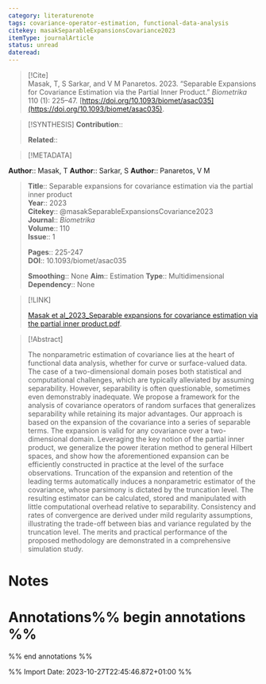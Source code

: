 ```yaml
---
category: literaturenote
tags: covariance-operator-estimation, functional-data-analysis
citekey: masakSeparableExpansionsCovariance2023
itemType: journalArticle
status: unread  
dateread:  
---
```


> [!Cite]  
> Masak, T, S Sarkar, and V M Panaretos. 2023. “Separable Expansions for Covariance Estimation via the Partial Inner Product.” _Biometrika_ 110 (1): 225–47. [https://doi.org/10.1093/biomet/asac035](https://doi.org/10.1093/biomet/asac035).

> [!SYNTHESIS] 
>**Contribution**::
>
>**Related**:: 
>

> [!METADATA]  
>
**Author**:: Masak, T
**Author**:: Sarkar, S
**Author**:: Panaretos, V M<br>
> **Title**:: Separable expansions for covariance estimation via the partial inner product    
> **Year**:: 2023     
> **Citekey**:: @masakSeparableExpansionsCovariance2023    
>**Journal**:: *Biometrika*    
>**Volume**:: 110    
>**Issue**:: 1     
>    
>    
>     
> **Pages**:: 225-247    
>**DOI**:: 10.1093/biomet/asac035    
>
>**Smoothing**:: None
>**Aim**:: Estimation
>**Type**:: Multidimensional
>**Dependency**:: None

> [!LINK] 
>
> [Masak et al_2023_Separable expansions for covariance estimation via the partial inner product.pdf](file:///Users/steven/Library/CloudStorage/GoogleDrive-steven.golovkine@ul.ie/My%20Drive/bibliography/Biometrika/2023/Masak%20et%20al_2023_Separable%20expansions%20for%20covariance%20estimation%20via%20the%20partial%20inner%20product.pdf).

>[!Abstract]
>
>The nonparametric estimation of covariance lies at the heart of functional data analysis, whether for curve or surface-valued data. The case of a two-dimensional domain poses both statistical and computational challenges, which are typically alleviated by assuming separability. However, separability is often questionable, sometimes even demonstrably inadequate. We propose a framework for the analysis of covariance operators of random surfaces that generalizes separability while retaining its major advantages. Our approach is based on the expansion of the covariance into a series of separable terms. The expansion is valid for any covariance over a two-dimensional domain. Leveraging the key notion of the partial inner product, we generalize the power iteration method to general Hilbert spaces, and show how the aforementioned expansion can be efficiently constructed in practice at the level of the surface observations. Truncation of the expansion and retention of the leading terms automatically induces a nonparametric estimator of the covariance, whose parsimony is dictated by the truncation level. The resulting estimator can be calculated, stored and manipulated with little computational overhead relative to separability. Consistency and rates of convergence are derived under mild regularity assumptions, illustrating the trade-off between bias and variance regulated by the truncation level. The merits and practical performance of the proposed methodology are demonstrated in a comprehensive simulation study.
>>


# Notes<br>
# Annotations%% begin annotations %%  
 
  
%% end annotations %%

%% Import Date: 2023-10-27T22:45:46.872+01:00 %%
